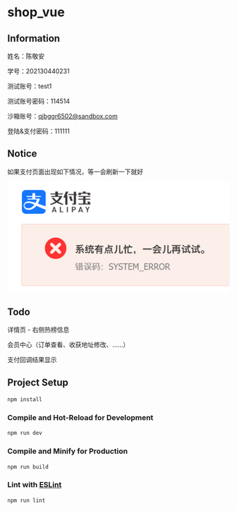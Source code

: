 # shop_vue

## Information

姓名：陈敬安

学号：202130440231

测试账号：test1

测试账号密码：114514

沙箱账号：qjbggr6502@sandbox.com

登陆&支付密码：111111

## Notice

如果支付页面出现如下情况，等一会刷新一下就好

![image.png](assets/image.png)

## Todo

详情页 - 右侧热榜信息

会员中心（订单查看、收获地址修改、……）

支付回调结果显示

## Project Setup

```sh
npm install
```

### Compile and Hot-Reload for Development

```sh
npm run dev
```

### Compile and Minify for Production

```sh
npm run build
```

### Lint with [ESLint](https://eslint.org/)

```sh
npm run lint
```
